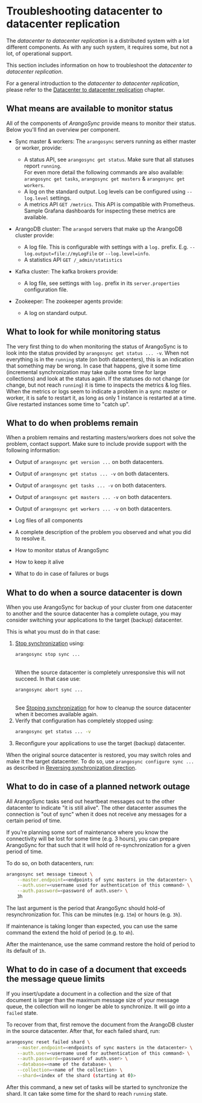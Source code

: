 # Troubleshooting datacenter to datacenter replication

The _datacenter to datacenter replication_ is a distributed system with a lot 
different components. As with any such system, it requires some, but not a lot, 
of operational support. 

This section includes information on how to troubleshoot the
_datacenter to datacenter replication_.

For a general introduction to the _datacenter to datacenter replication_, please
refer to the [Datacenter to datacenter replication](..\..\Scalability\DC2DC\README.md)
chapter.

## What means are available to monitor status 

All of the components of _ArangoSync_ provide means to monitor their status.
Below you'll find an overview per component.

- Sync master & workers: The `arangosync` servers running as either master
  or worker, provide:
  - A status API, see `arangosync get status`. Make sure that all statuses report `running`.
    <br/>For even more detail the following commands are also available:
    `arangosync get tasks`, `arangosync get masters` & `arangosync get workers`.
  - A log on the standard output. Log levels can be configured using `--log.level` settings.
  - A metrics API `GET /metrics`. This API is compatible with Prometheus.
    Sample Grafana dashboards for inspecting these metrics are available.

- ArangoDB cluster: The `arangod` servers that make up the ArangoDB cluster 
  provide:
  - A log file. This is configurable with settings with a `log.` prefix.
  E.g. `--log.output=file://myLogFile` or `--log.level=info`.
  - A statistics API `GET /_admin/statistics`

- Kafka cluster: The kafka brokers provide:
  - A log file, see settings with `log.` prefix in its `server.properties` configuration file.

- Zookeeper: The zookeeper agents provide:
  - A log on standard output.

## What to look for while monitoring status

The very first thing to do when monitoring the status of ArangoSync is to 
look into the status provided by `arangosync get status ... -v`.
When not everything is in the `running` state (on both datacenters), this is an 
indication that something may be wrong. In case that happens, give it some time 
(incremental synchronization may take quite some time for large collections)
and look at the status again. If the statuses do not change (or change, but not reach `running`)
it is time to inspects the metrics & log files.
<br/> When the metrics or logs seem to indicate a problem in a sync master or worker, it is 
safe to restart it, as long as only 1 instance is restarted at a time.
Give restarted instances some time to "catch up".

## What to do when problems remain 

When a problem remains and restarting masters/workers does not solve the problem,
contact support. Make sure to include provide support with the following information:

- Output of `arangosync get version ...` on both datacenters.
- Output of `arangosync get status ... -v` on both datacenters.
- Output of `arangosync get tasks ... -v` on both datacenters.
- Output of `arangosync get masters ... -v` on both datacenters.
- Output of `arangosync get workers ... -v` on both datacenters.
- Log files of all components
- A complete description of the problem you observed and what you did to resolve it.

- How to monitor status of ArangoSync
- How to keep it alive
- What to do in case of failures or bugs

## What to do when a source datacenter is down

When you use ArangoSync for backup of your cluster from one datacenter
to another and the source datacenter has a complete outage, you may consider 
switching your applications to the target (backup) datacenter.

This is what you must do in that case:

1. [Stop synchronization](..\..\Administration\DC2DC\README.md#stoping-synchronization) using:
   ```bash
   arangosync stop sync ...
   ```
   <br/>When the source datacenter is completely unresponsive this will not
   succeed. In that case use:
   ```bash
   arangosync abort sync ...
   ```   
   <br/>See [Stoping synchronization](..\..\Administration\DC2DC\README.md#stoping-synchronization)
   for how to cleanup the source datacenter when it becomes available again.
2. Verify that configuration has completely stopped using:
   ```bash
   arangosync get status ... -v
   ```
3. Reconfigure your applications to use the target (backup) datacenter.

When the original source datacenter is restored, you may switch roles and 
make it the target datacenter. To do so, use `arangosync configure sync ...` 
as described in [Reversing synchronization direction](..\..\Administration\DC2DC\README.md#reversing-synchronization-direction).

## What to do in case of a planned network outage

All ArangoSync tasks send out heartbeat messages out to the other datacenter 
to indicate "it is still alive". The other datacenter assumes the connection is 
"out of sync" when it does not receive any messages for a certain period of time.

If you're planning some sort of maintenance where you know the connectivity 
will be lost for some time (e.g. 3 hours), you can prepare ArangoSync for that 
such that it will hold of re-synchronization for a given period of time.

To do so, on both datacenters, run:

```bash
arangosync set message timeout \
    --master.endpoint=<endpoints of sync masters in the datacenter> \
    --auth.user=<username used for authentication of this command> \
    --auth.password=<password of auth.user> \
    3h
```
The last argument is the period that ArangoSync should hold-of resynchronization for.
This can be minutes (e.g. `15m`) or hours (e.g. `3h`).

If maintenance is taking longer than expected, you can use the same command the extend
the hold of period (e.g. to `4h`).

After the maintenance, use the same command restore the hold of period to its 
default of `1h`.

## What to do in case of a document that exceeds the message queue limits

If you insert/update a document in a collection and the size of that document
is larger than the maximum message size of your message queue, the collection
will no longer be able to synchronize. It will go into a `failed` state.

To recover from that, first remove the document from the ArangoDB cluster
in the source datacenter. After that, for each failed shard, run:

```bash
arangosync reset failed shard \
    --master.endpoint=<endpoints of sync masters in the datacenter> \
    --auth.user=<username used for authentication of this command> \
    --auth.password=<password of auth.user> \
    --database=<name of the database> \
    --collection=<name of the collection> \
    --shard=<index of the shard (starting at 0)>
```

After this command, a new set of tasks will be started to synchronize the shard.
It can take some time for the shard to reach `running` state.
